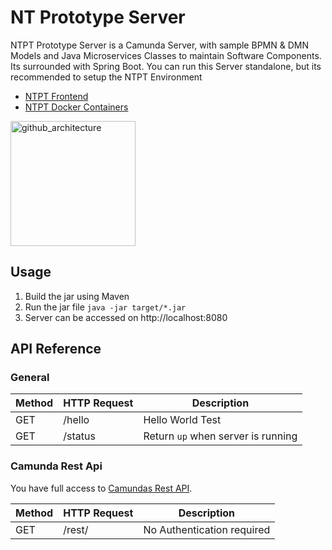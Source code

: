 # NT Prototype Server
NTPT Prototype Server is a Camunda Server, with sample BPMN & DMN Models and Java Microservices Classes to maintain Software Components. Its surrounded with Spring Boot. You can run this Server standalone, but its recommended to setup the NTPT Environment
* [NTPT Frontend](https://github.com/stegerpa/ntpt_frontend_react)
* [NTPT Docker Containers](https://github.com/stegerpa/ntpt_docker_compose)

<img width="200" alt="github_architecture" src="https://user-images.githubusercontent.com/18348827/35306966-c96738ca-00a0-11e8-8c0e-c8e3e097222d.png">


## Usage
1. Build the jar using Maven
2. Run the jar file `java -jar target/*.jar`
2. Server can be accessed on http://localhost:8080

## API Reference
### General
Method|HTTP Request|Description
---|---|---
GET|/hello|Hello World Test
GET|/status|Return `up` when server is running

### Camunda Rest Api
You have full access to [Camundas Rest API](https://docs.camunda.org/manual/latest/reference/rest/). 

Method|HTTP Request|Description
---|---|---
GET|/rest/|No Authentication required
